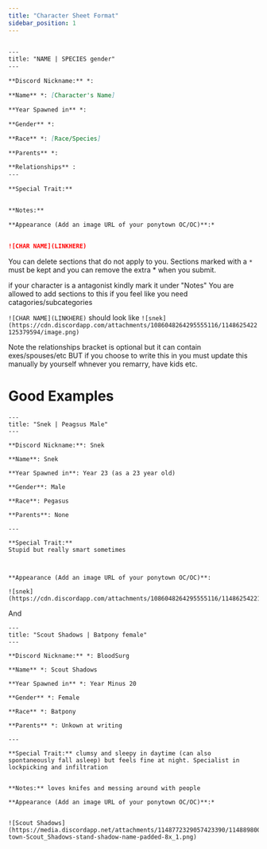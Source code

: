 ```yaml
---
title: "Character Sheet Format"
sidebar_position: 1
---
```


```md

---
title: "NAME | SPECIES gender"
---

**Discord Nickname:** *:

**Name** *: [Character's Name]

**Year Spawned in** *: 

**Gender** *: 

**Race** *: [Race/Species]

**Parents** *: 

**Relationships** :
---

**Special Trait:**


**Notes:** 

**Appearance (Add an image URL of your ponytown OC/OC)**:*


![CHAR NAME](LINKHERE)

```
You can delete sections that do not apply to you.
Sections marked with a `*` must be kept and you can remove the extra * when you submit. 

if your character is a antagonist kindly mark it under "Notes"
You are allowed to add sections to this if you feel like you need catagories/subcategories


`![CHAR NAME](LINKHERE)` should look like `![snek](https://cdn.discordapp.com/attachments/1086048264295555116/1148625422125379594/image.png)`

Note the relationships bracket is optional but it can contain exes/spouses/etc BUT if you choose to write this in you must update this manually by yourself whnever you remarry, have kids etc.

# Good Examples
```
---
title: "Snek | Peagsus Male"
---

**Discord Nickname:**: Snek

**Name**: Snek

**Year Spawned in**: Year 23 (as a 23 year old)

**Gender**: Male

**Race**: Pegasus

**Parents**: None

---

**Special Trait:**
Stupid but really smart sometimes



**Appearance (Add an image URL of your ponytown OC/OC)**:

![snek](https://cdn.discordapp.com/attachments/1086048264295555116/1148625422125379594/image.png)
```

And

```
---
title: "Scout Shadows | Batpony female"
---

**Discord Nickname:** *: BloodSurg

**Name** *: Scout Shadows

**Year Spawned in** *: Year Minus 20 

**Gender** *: Female

**Race** *: Batpony

**Parents** *: Unkown at writing 

---

**Special Trait:** clumsy and sleepy in daytime (can also spontaneously fall asleep) but feels fine at night. Specialist in lockpicking and infiltration


**Notes:** loves knifes and messing around with people

**Appearance (Add an image URL of your ponytown OC/OC)**:*


![Scout Shadows](https://media.discordapp.net/attachments/1148772329057423390/1148898009480966154/pony-town-Scout_Shadows-stand-shadow-name-padded-8x_1.png)
```
